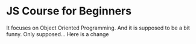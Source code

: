 # JS Course for Beginners

It focuses on Object Oriented Programming. And it is supposed to be a bit funny. Only supposed...
Here is a change
